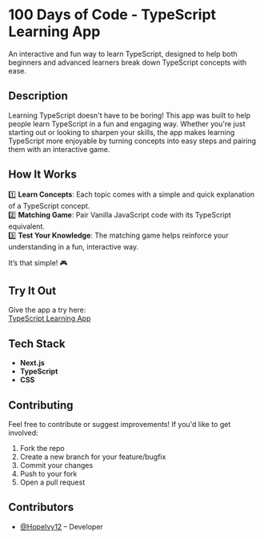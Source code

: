 # **100 Days of Code - TypeScript Learning App**  
An interactive and fun way to learn TypeScript, designed to help both beginners and advanced learners break down TypeScript concepts with ease.

## **Description**  
Learning TypeScript doesn't have to be boring! This app was built to help people learn TypeScript in a fun and engaging way. Whether you're just starting out or looking to sharpen your skills, the app makes learning TypeScript more enjoyable by turning concepts into easy steps and pairing them with an interactive game.

## **How It Works**  
1️⃣ **Learn Concepts**: Each topic comes with a simple and quick explanation of a TypeScript concept.  
2️⃣ **Matching Game**: Pair Vanilla JavaScript code with its TypeScript equivalent.  
3️⃣ **Test Your Knowledge**: The matching game helps reinforce your understanding in a fun, interactive way.

It’s that simple! 🎮

## **Try It Out**  
Give the app a try here:  
[TypeScript Learning App](https://lnkd.in/e8zzbz5m)

## **Tech Stack**  
- **Next.js**  
- **TypeScript**
- **CSS** 

## **Contributing**  
Feel free to contribute or suggest improvements! If you'd like to get involved:

1. Fork the repo  
2. Create a new branch for your feature/bugfix  
3. Commit your changes  
4. Push to your fork  
5. Open a pull request

 ## **Contributors**  
- [@HopeIvy12](https://github.com/HopeIvy12) – Developer
